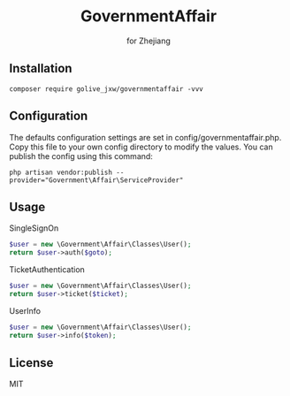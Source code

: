 <h1 align="center"> GovernmentAffair </h1>

<p align="center"> for Zhejiang</p>


## Installation

```shell
composer require golive_jxw/governmentaffair -vvv
```
## Configuration
The defaults configuration settings are set in config/governmentaffair.php. Copy this file to your own config directory to modify the values. You can publish the config using this command:
```shell
php artisan vendor:publish --provider="Government\Affair\ServiceProvider"
```
## Usage
SingleSignOn
```php
$user = new \Government\Affair\Classes\User();
return $user->auth($goto);
```
TicketAuthentication
```php
$user = new \Government\Affair\Classes\User();
return $user->ticket($ticket);
```
UserInfo
```php
$user = new \Government\Affair\Classes\User();
return $user->info($token);
```
## License

MIT
